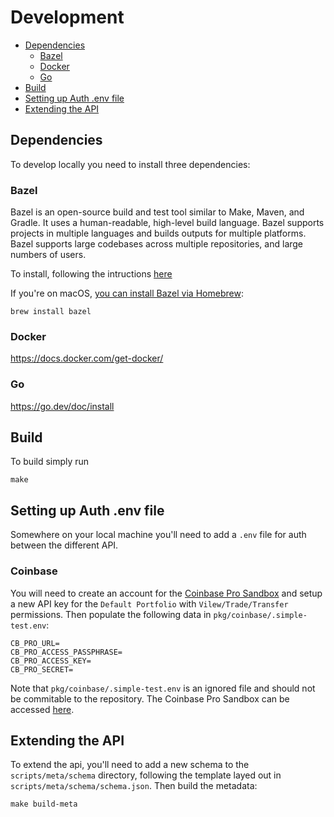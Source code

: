 # Development

- [Dependencies](#dependencies)
	- [Bazel](#bazel)
	- [Docker](#docker)
	- [Go](#go)
- [Build](#build)
- [Setting up Auth .env file](#setting-up-auth-env-file)
- [Extending the API](#extending-the-api)

## Dependencies
To develop locally you need to install three dependencies:

### Bazel

Bazel is an open-source build and test tool similar to Make, Maven, and Gradle. It uses a human-readable, high-level build language. Bazel supports projects in multiple languages and builds outputs for multiple platforms. Bazel supports large codebases across multiple repositories, and large numbers of users.

To install, following the intructions [here](https://docs.bazel.build/versions/4.2.2/bazel-overview.html#how-do-i-use-bazel)

If you're on macOS, [you can install Bazel via Homebrew](https://docs.bazel.build/versions/4.2.2/install-os-x.html#step-2-install-bazel-via-homebrew):

```
brew install bazel
```

### Docker

https://docs.docker.com/get-docker/

### Go

https://go.dev/doc/install


## Build

To build simply run

```
make
```

## Setting up Auth .env file

Somewhere on your local machine you'll need to add a `.env` file for auth between the different API.

### Coinbase

You will need to create an account for the [Coinbase Pro Sandbox]("https://api-public.sandbox.exchange.coinbase.com") and setup a new API key for the `Default Portfolio` with `Vilew/Trade/Transfer` permissions.  Then populate the following data in `pkg/coinbase/.simple-test.env`:
```.env
CB_PRO_URL=
CB_PRO_ACCESS_PASSPHRASE=
CB_PRO_ACCESS_KEY=
CB_PRO_SECRET=
```

Note that `pkg/coinbase/.simple-test.env` is an ignored file and should not be commitable to the repository.  The Coinbase Pro Sandbox can be accessed [here](https://public.sandbox.pro.coinbase.com/trade).

## Extending the API

To extend the api, you'll need to add a new schema to the `scripts/meta/schema` directory, following the template layed out in `scripts/meta/schema/schema.json`.  Then build the metadata:
```
make build-meta
```
